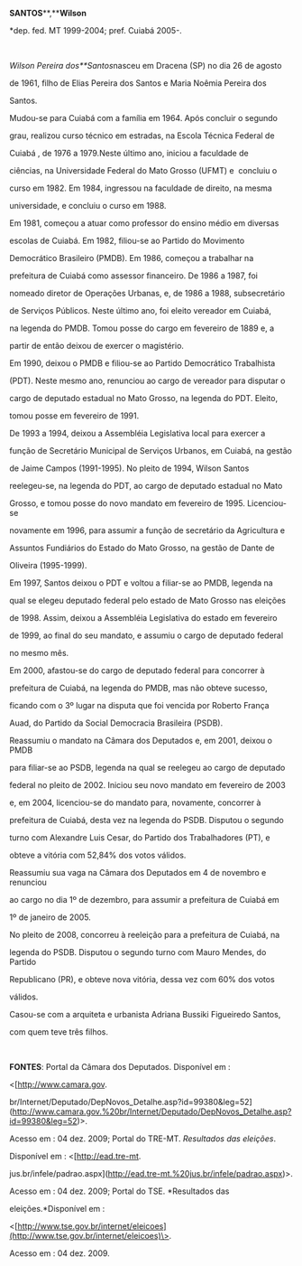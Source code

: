 **SANTOS****,****Wilson**



\*dep. fed. MT 1999-2004; pref. Cuiabá 2005-.



 



*Wilson Pereira dos**Santos*nasceu em Dracena (SP) no dia 26 de agosto

de 1961, filho de Elias Pereira dos Santos e Maria Noêmia Pereira dos

Santos.



Mudou-se para Cuiabá com a família em 1964. Após concluir o segundo

grau, realizou curso técnico em estradas, na Escola Técnica Federal de

Cuiabá , de 1976 a 1979.Neste último ano, iniciou a faculdade de

ciências, na Universidade Federal do Mato Grosso (UFMT) e  concluiu o

curso em 1982. Em 1984, ingressou na faculdade de direito, na mesma

universidade, e concluiu o curso em 1988.



Em 1981, começou a atuar como professor do ensino médio em diversas

escolas de Cuiabá. Em 1982, filiou-se ao Partido do Movimento

Democrático Brasileiro (PMDB). Em 1986, começou a trabalhar na

prefeitura de Cuiabá como assessor financeiro. De 1986 a 1987, foi

nomeado diretor de Operações Urbanas, e, de 1986 a 1988, subsecretário

de Serviços Públicos. Neste último ano, foi eleito vereador em Cuiabá,

na legenda do PMDB. Tomou posse do cargo em fevereiro de 1889 e, a

partir de então deixou de exercer o magistério.



Em 1990, deixou o PMDB e filiou-se ao Partido Democrático Trabalhista

(PDT). Neste mesmo ano, renunciou ao cargo de vereador para disputar o

cargo de deputado estadual no Mato Grosso, na legenda do PDT. Eleito,

tomou posse em fevereiro de 1991.



De 1993 a 1994, deixou a Assembléia Legislativa local para exercer a

função de Secretário Municipal de Serviços Urbanos, em Cuiabá, na gestão

de Jaime Campos (1991-1995). No pleito de 1994, Wilson Santos

reelegeu-se, na legenda do PDT, ao cargo de deputado estadual no Mato

Grosso, e tomou posse do novo mandato em fevereiro de 1995. Licenciou-se

novamente em 1996, para assumir a função de secretário da Agricultura e

Assuntos Fundiários do Estado do Mato Grosso, na gestão de Dante de

Oliveira (1995-1999).



Em 1997, Santos deixou o PDT e voltou a filiar-se ao PMDB, legenda na

qual se elegeu deputado federal pelo estado de Mato Grosso nas eleições

de 1998. Assim, deixou a Assembléia Legislativa do estado em fevereiro

de 1999, ao final do seu mandato, e assumiu o cargo de deputado federal

no mesmo mês.



Em 2000, afastou-se do cargo de deputado federal para concorrer à

prefeitura de Cuiabá, na legenda do PMDB, mas não obteve sucesso,

ficando com o 3º lugar na disputa que foi vencida por Roberto França

Auad, do Partido da Social Democracia Brasileira (PSDB).



Reassumiu o mandato na Câmara dos Deputados e, em 2001, deixou o PMDB

para filiar-se ao PSDB, legenda na qual se reelegeu ao cargo de deputado

federal no pleito de 2002. Iniciou seu novo mandato em fevereiro de 2003

e, em 2004, licenciou-se do mandato para, novamente, concorrer à

prefeitura de Cuiabá, desta vez na legenda do PSDB. Disputou o segundo

turno com Alexandre Luis Cesar, do Partido dos Trabalhadores (PT), e

obteve a vitória com 52,84% dos votos válidos.



Reassumiu sua vaga na Câmara dos Deputados em 4 de novembro e renunciou

ao cargo no dia 1º de dezembro, para assumir a prefeitura de Cuiabá em

1º de janeiro de 2005.



No pleito de 2008, concorreu à reeleição para a prefeitura de Cuiabá, na

legenda do PSDB. Disputou o segundo turno com Mauro Mendes, do Partido

Republicano (PR), e obteve nova vitória, dessa vez com 60% dos votos

válidos.



Casou-se com a arquiteta e urbanista Adriana Bussiki Figueiredo Santos,

com quem teve três filhos.



 



**FONTES**: Portal da Câmara dos Deputados. Disponível em :

\<[http://www.camara.gov.

br/Internet/Deputado/DepNovos\_Detalhe.asp?id=99380&leg=52](http://www.camara.gov.%20br/Internet/Deputado/DepNovos_Detalhe.asp?id=99380&leg=52)\>.

Acesso em : 04 dez. 2009; Portal do TRE-MT. *Resultados das eleições*.

Disponível em : \<[http://ead.tre-mt.

jus.br/infele/padrao.aspx](http://ead.tre-mt.%20jus.br/infele/padrao.aspx)\>.

Acesso em : 04 dez. 2009; Portal do TSE. *Resultados das

eleições.*Disponível em :

\<[http://www.tse.gov.br/internet/eleicoes](http://www.tse.gov.br/internet/eleicoes)\>.

Acesso em : 04 dez. 2009.



 



 



 



 

